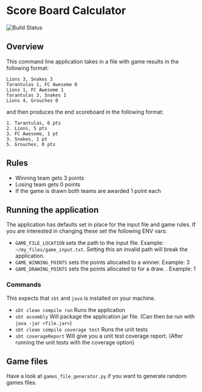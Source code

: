# Score Board Calculator

![Build Status](https://github.com/thiefspin/rank-league-scala/workflows/Scala%20CI/badge.svg?branch=master)
## Overview
This command line application takes in a file with game results in the following format:

```
Lions 3, Snakes 3
Tarantulas 1, FC Awesome 0
Lions 1, FC Awesome 1
Tarantulas 3, Snakes 1
Lions 4, Grouches 0
```

and then produces the end scoreboard in the following format:

```
1. Tarantulas, 6 pts
2. Lions, 5 pts
3. FC Awesome, 1 pt
3. Snakes, 1 pt
5. Grouches, 0 pts
```

## Rules
* Winning team gets 3 points
* Losing team gets 0 points
* If the game is drawn both teams are awarded 1 point each

## Running the application
The application has defaults set in place for the input file and game rules.
If you are interested in changing these set the following ENV vars:
* `GAME_FILE_LOCATION` sets the path to the input file. Example: `~/my_files/game_input.txt`. Setting this an invalid path will break the application.
* `GAME_WINNING_POINTS` sets the points allocated to a winner. Example: 3
* `GAME_DRAWING_POINTS` sets the points allocated to for a draw. . Example: 1

### Commands
This expects that `sbt` and `java` is installed on your machine.
* `sbt clean compile run` Runs the application
* `sbt assembly` Will package the application jar file. (Can then be run with `java -jar <file.jar>`)
* `sbt clean compile coverage test` Runs the unit tests
* `sbt coverageReport` Will give you a unit test coverage report. (After running the unit tests with the coverage option)

## Game files
Have a look at `games_file_generator.py` if you want to generate random games files.
